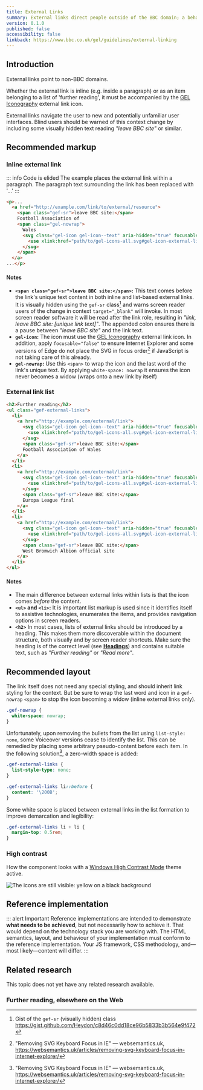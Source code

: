 ```yaml
---
title: External Links
summary: External links direct people outside of the BBC domain; a behaviour that must be indicated to all users
version: 0.1.0
published: false
accessibility: false
linkback: https://www.bbc.co.uk/gel/guidelines/external-linking
---
```


## Introduction

External links point to non-BBC domains. 

Whether the external link is inline (e.g. inside a paragraph) or as an item belonging to a list of 'further reading', it must be accompanied by the [GEL Iconography](https://www.bbc.co.uk/gel/guidelines/iconography) external link icon.

External links navigate the user to new and potentially unfamiliar user interfaces. Blind users should be warned of this context change by including some visually hidden text reading _"leave BBC site"_ or similar.

## Recommended markup

### Inline external link

::: info Code is elided
The example places the external link within a paragraph. The paragraph text surrounding the link has been replaced with '...'
:::

```html
<p>...
  <a href="http://example.com/link/to/external/resource">
    <span class="gef-sr">leave BBC site:</span>
    Football Association of 
    <span class="gel-nowrap">
      Wales
      <svg class="gel-icon gel-icon--text" aria-hidden="true" focusable="false">
        <use xlink:href="path/to/gel-icons-all.svg#gel-icon-external-link" style="undefined"></use>
      </svg>
    </span>
  </a>
...</p>
```

#### Notes

* **`<span class="gef-sr">leave BBC site:</span>`:** This text comes before the link's unique text content in both inline and list-based external links. It is visually hidden using the `gef-sr` class[^1] and warns screen reader users of the change in context `target="_blank"` will invoke. In most screen reader software it will be read after the link role, resulting in _"link, leave BBC site: [unique link text]"_. The appended colon ensures there is a pause between _"leave BBC site"_ and the link text.
* **`gel-icon`:** The icon must use the [GEL Iconography](https://www.bbc.co.uk/gel/guidelines/iconography) external link icon. In addition, apply `focusable="false"` to ensure Internet Explorer and some versions of Edge do not place the SVG in focus order[^2] if JavaScript is not taking care of this already.
* **`gel-nowrap`:** Use this `<span>` to wrap the icon and the last word of the link's unique text. By applying `white-space: nowrap` it ensures the icon never becomes a widow (wraps onto a new link by itself)

### External link list

```html
<h2>Further reading</h2>
<ul class="gef-external-links">
  <li>
    <a href="http://example.com/external/link">
      <svg class="gel-icon gel-icon--text" aria-hidden="true" focusable="false">
        <use xlink:href="path/to/gel-icons-all.svg#gel-icon-external-link" style="undefined"></use>
      </svg>
      <span class="gef-sr">leave BBC site:</span>
      Football Association of Wales
    </a>
  </li>
  <li>
    <a href="http://example.com/external/link">
      <svg class="gel-icon gel-icon--text" aria-hidden="true" focusable="false">
        <use xlink:href="path/to/gel-icons-all.svg#gel-icon-external-link" style="undefined"></use>
      </svg>
      <span class="gef-sr">leave BBC site:</span>
      Europa League final
    </a>
  </li>
  <li>
    <a href="http://example.com/external/link">
      <svg class="gel-icon gel-icon--text" aria-hidden="true" focusable="false">
        <use xlink:href="path/to/gel-icons-all.svg#gel-icon-external-link" style="undefined"></use>
      </svg>
      <span class="gef-sr">leave BBC site:</span>
      West Bromwich Albion official site
    </a>
  </li>
</ul>
```

#### Notes

* The main difference between external links within lists is that the icon comes _before_ the content. 
* **`<ul>` and `<li>`:** It is important list markup is used since it identifies itself to assistive technologies, enumerates the items, and provides navigation options in screen readers. 
* **`<h2>`** In most cases, lists of external links should be introduced by a heading. This makes them more discoverable within the document structure, both visually and by screen reader shortcuts. Make sure the heading is of the correct level (see [**Headings**](../Headings)) and contains suitable text, such as _"Further reading"_ or _"Read more"_.

## Recommended layout

The link itself does not need any special styling, and should inherit link styling for the context. But be sure to wrap the last word and icon in a `gef-nowrap` `<span>` to stop the icon becoming a widow (inline external links only).

```css
.gef-nowrap {
  white-space: nowrap;
}
```

Unfortunately, upon removing the bullets from the list using `list-style: none`, some Voiceover versions cease to identify the list. This can be remedied by placing some arbitrary pseudo-content before each item. In the following solution[^2], a zero-width space is added:

```css
.gef-external-links {
  list-style-type: none;
}

.gef-external-links li::before {
  content: '\200B';
}
```

Some white space is placed between external links in the list formation to improve demarcation and legibility:

```css
.gef-external-links li + li {
  margin-top: 0.5rem;
}
```

### High contrast

How the component looks with a [Windows High Contrast Mode](https://support.microsoft.com/en-gb/help/13862/windows-use-high-contrast-mode) theme active.

![The icons are still visible: yellow on a black background]({{site.basedir}}static/images/hcm_external_links.png)

## Reference implementation

::: alert Important
Reference implementations are intended to demonstrate **what needs to be achieved**, but not necessarily how to achieve it. That would depend on the technology stack you are working with. The HTML semantics, layout, and behaviour of your implementation must conform to the reference implementation. Your JS framework, CSS methodology, and—most likely—content will differ.
:::

<include src="components/demos/external-links.html">

<cta label="Open in new window" href="../demos/external-links/">


## Related research

This topic does not yet have any related research available.

### Further reading, elsewhere on the Web

[^1]: Gist of the `gef-sr` (visually hidden) class <https://gist.github.com/Heydon/c8d46c0dd18ce96b5833b3b564e9f472> 
[^2]: "Removing SVG Keyboard Focus in IE" — websemantics.uk, <https://websemantics.uk/articles/removing-svg-keyboard-focus-in-internet-explorer/>
[^3]: "VoiceOver and list-style-type: none" — unfetteredthoughts.net, <https://unfetteredthoughts.net/2017/09/26/voiceover-and-list-style-type-none/>
